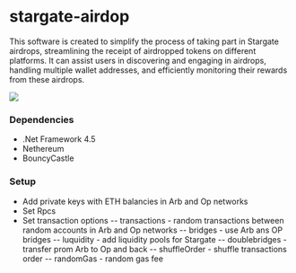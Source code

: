 # stargate-airdop

This software is created to simplify the process of taking part in Stargate airdrops, streamlining the receipt of airdropped tokens on different platforms. It can assist users in discovering and engaging in airdrops, handling multiple wallet addresses, and efficiently monitoring their rewards from these airdrops.

![](https://github.com/rekt-lord/stargate-airdop/blob/main/Untitled.png?raw=true)

### Dependencies
- .Net Framework 4.5
- Nethereum
- BouncyCastle

### Setup
- Add private keys with ETH balancies in Arb and Op networks
- Set Rpcs
- Set transaction options
-- transactions - random transactions between random accounts in Arb and Op networks
-- bridges - use Arb ans OP bridges
-- luquidity - add liquidity pools for Stargate
-- doublebridges - transfer prom Arb to Op and back
-- shuffleOrder - shuffle transactions order
-- randomGas - random gas fee
